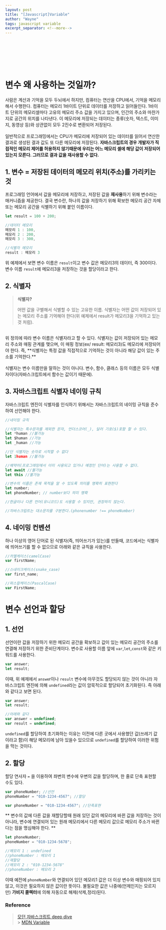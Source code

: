 ```yaml
---
layout: post
title: "[Javascript]Variable"
author: "Wayne"
tags: javascript variable
excerpt_separator: <!--more-->
---
```


<span style="color:rgba(0,0,0,0)">변수</span>

<!--more-->

<br/><br/><br/>

# 변수 왜 사용하는 것일까?

사람은 계산과 기억을 모두 두뇌에서 하지만, 컴퓨터는 연산을 CPU에서, 기억을 메모리해서 수행한다. 컴퓨터는 메모리 1바이트 단위로 데이터를 저장하고 읽어들인다. 1바이트 단위의 메모리셀마다 고유의 메모리 주소 값을 가지고 있으며, 인간의 주소와 마찬가지로 공간의 위치를 나타낸다. 이 메모리에 저장되는 데이터는 종류(숫자, 텍스트, 이미지, 동영상 등)와 상관없이 모두 2진수로 변환되어 저장된다.
<br/>
<br/>
일반적으로 프로그래밍에서는 CPU가 메모리에 저장되어 있는 데이터를 읽어서 연산한 결과로 생성된 결과 값도 또 다른 메모리에 저장된다.
**자바스크립트의 경우 개발자가 직접적인 메모리 제어를 허용하지 않기때문에 우리는 어느 메모리 셀에 해당 값이 저장되어 있는지 모른다. 그러므로 결과 값을 재사용할 수 없다.**

## 1. 변수 = 저장된 데이터의 메모리 위치(주소)를 가리키는 것

프로그래밍 언어에서 값을 메모리에 저장하고, 저장된 값을 **재사용**하기 위해 변수라는 매커니즘을 제공한다. 결국 변수란, <span class="bg_highlight">하나의 값을 저장하기 위해 확보한 메모리 공간 자체 또는 메모리 공간을 식별하기 위해 붙인 이름이다.</span>

```javascript
let result = 100 + 200;

//데이터 메모리
메모리 1 : 100,
메모리 2 : 200,
메모리 3 : 300,

//식별자 메모리
result : 메모리 3
```

위 예제에서 보면 변수 이름은 `result`이고 변수 값은 메모리3의 데이터, 즉 300이다. 변수 이름 `result`에 메모리3을 저장하는 것을 할당이라고 한다.

## 2. 식별자

> **식별자?**
>
> 어떤 값을 구별해서 식별할 수 있는 고유한 이름. 식별자는 어떤 값이 저장되어 있는 메모리 주소를 기억해야 한다(위 예제에서 result가 메모리3을 기억하고 있는 것 처럼).

<br/>
 위 정의에 따라 변수 이름은 식별자라고 할 수 있다. 식별자는 값이 저장되어 있는 메모리 주소와 매핑 관계를 맺으며, 이 매핑 정보(ex/ result: 메모리3)도 메모리에 저장되어야 한다. 즉, **식별자는 특정 값을 직접적으로 기억하는 것이 아니라 해당 값이 있는 주소를 기억한다.**<br/><br/>
 식별자는 변수 이름만을 말하는 것이 아니다. 변수, 함수, 클래스 등의 이름은 모두 식별자이다(자바스크립트에서 함수는 값이기 때문에).

## 3. 자바스크립트 식별자 네이밍 규칙

자바스크립트 엔진이 식별자를 인식하기 위해서는 자바스크립트의 네이밍 규칙을 준수하여 선언해야 한다.

```javascript
//네이밍 규칙

//식별자는 특수문자를 제외한 문자, 언더스코어(_), 달러 기호($)포함 할 수 있다.
let *human //불가능
let $human //가능
let _human //가능

//단 식별자는 숫자로 시작할 수 없다
let 1human //불가능

//예약어(프로그래밍에서 이미 사용되고 있거나 예정인 단어)는 사용할 수 없다.
let await //불가능
let this //불가능

//변수의 이름은 존재 목적을 알 수 있도록 의미를 명확히 표현한다
let number;
let phoneNumber; // number보다 의미 명확

//한글이나 다른 언어(유니코드)도 사용할 수 있지만, 권장하지 않는다.

//자바스크립트는 대소문자를 구분한다.(phonenumber !== phoneNumber)

```

## 4. 네이밍 컨벤션

하나 이상의 영어 단어로 된 식별자(즉, 띄어쓰기가 있는)를 만들때, 코드에서는 식별자에 띄어쓰기를 할 수 없으므로 아래와 같은 규칙을 사용한다.

```javascript
//카멜케이스(camelCase)
var firstName;

//스네이크케이스(snake_case)
var first_name;

//파스칼케이스(PascalCase)
var FirstName;
```

# 변수 선언과 할당

## 1. 선언

선언이란 값을 저장하기 위한 메모리 공간을 확보하고 값이 있는 메모리 공간의 주소를 연결해 저장하기 위한 준비단계이다. 변수로 사용할 이름 앞에 `var`,`let`,`const`와 같은 키워드를 사용한다.

```javascript
var answer;
let result;
```

이때, 위 예제에서 `answe`r이나 `result` 변수에 아무것도 할당되지 않는 것이 아니라 자바스크립트 엔진에 의해 `undefined`라는 값이 암묵적으로 할당되어 초기화된다. 즉 아래와 같다고 보면 된다.

```javascript
var answer;
let result;

//아래와 같다
var answer = undefined;
var result = undefined;
```

`undefined`를 할당하여 초기화하는 이유는 이전에 다른 곳에서 사용했던 값(쓰레기 값이라고 함)이 해당 메모리에 남아 있을수 있으므로 `undefined`를 할당하여 이러한 위험을 막는 것이다.

## 2. 할당

할당 연사자 `=` 을 이용하여 좌변의 변수에 우변의 값을 할당하며, 한 줄로 단축 표현할 수도 있다.

```javascript
var phoneNumber; //선언
phoneNumber = "010-1234-4567"; //할당

var phoneNumber = "010-1234-4567"; //단축표현
```

** 변수의 값에 다른 값을 재할당할때 원래 있던 값의 메모리에 바뀐 값을 저장하는 것이 아니라, 변수에 연결되어 있는 원래 메모리에서 다른 메모리 값으로 메모리 주소가 바뀐다는 점을 명심해야 한다. **

```javascript
let phoneNumber;
phoneNumber = "010-1234-5678";

//메모리 1 : undefined
//phoneNumber : 메모리 1
//재할당
//메모리 2 : "010-1234-5678"
//phoneNumber : 메모리 2
```

이때 예전에 `phoneNumber`와 연결되어 있던 메모리1 값은 더 이상 변수와 매핑되어 있지 않고, 이것은 필요하지 않은 값이란 뜻이다. 불필요한 값은 나중에(언제인지는 모르지만) **가비지 콜렉터**에 의해 자동으로 해제(삭제,정리)된다.

### Reference

> [모던 자바스크립트 deep dive](https://wikibook.co.kr/mjs/)<br/> > [MDN Variable](https://developer.mozilla.org/ko/docs/Glossary/Variable)
